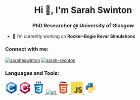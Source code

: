 <h1 align="center">Hi 👋, I'm Sarah Swinton</h1>
<h3 align="center">PhD Researcher @ University of Glasgow</h3>

- 🔭 I’m currently working on **Rocker-Bogie Rover Simulations**



<h3 align="left">Connect with me:</h3>
<p align="left">
<a href="https://twitter.com/saraheswinton" target="blank"><img align="center" src="https://cdn.jsdelivr.net/npm/simple-icons@3.0.1/icons/twitter.svg" alt="saraheswinton" height="30" width="40" /></a>
<a href="https://linkedin.com/in/sarah-swinton" target="blank"><img align="center" src="https://cdn.jsdelivr.net/npm/simple-icons@3.0.1/icons/linkedin.svg" alt="sarah-swinton" height="30" width="40" /></a>
</p>

<h3 align="left">Languages and Tools:</h3>
<p align="left"> <a href="https://www.cprogramming.com/" target="_blank"> <img src="https://raw.githubusercontent.com/devicons/devicon/master/icons/c/c-original.svg" alt="c" width="40" height="40"/> </a> <a href="https://www.w3schools.com/cpp/" target="_blank"> <img src="https://raw.githubusercontent.com/devicons/devicon/master/icons/cplusplus/cplusplus-original.svg" alt="cplusplus" width="40" height="40"/> </a> <a href="https://www.w3schools.com/css/" target="_blank"> <img src="https://raw.githubusercontent.com/devicons/devicon/master/icons/css3/css3-original-wordmark.svg" alt="css3" width="40" height="40"/> </a> <a href="https://git-scm.com/" target="_blank"> <img src="https://www.vectorlogo.zone/logos/git-scm/git-scm-icon.svg" alt="git" width="40" height="40"/> </a> <a href="https://www.w3.org/html/" target="_blank"> <img src="https://raw.githubusercontent.com/devicons/devicon/master/icons/html5/html5-original-wordmark.svg" alt="html5" width="40" height="40"/> </a> <a href="https://developer.mozilla.org/en-US/docs/Web/JavaScript" target="_blank"> <img src="https://raw.githubusercontent.com/devicons/devicon/master/icons/javascript/javascript-original.svg" alt="javascript" width="40" height="40"/> </a> <a href="https://www.python.org" target="_blank"> <img src="https://raw.githubusercontent.com/devicons/devicon/master/icons/python/python-original.svg" alt="python" width="40" height="40"/> </a> </p>
